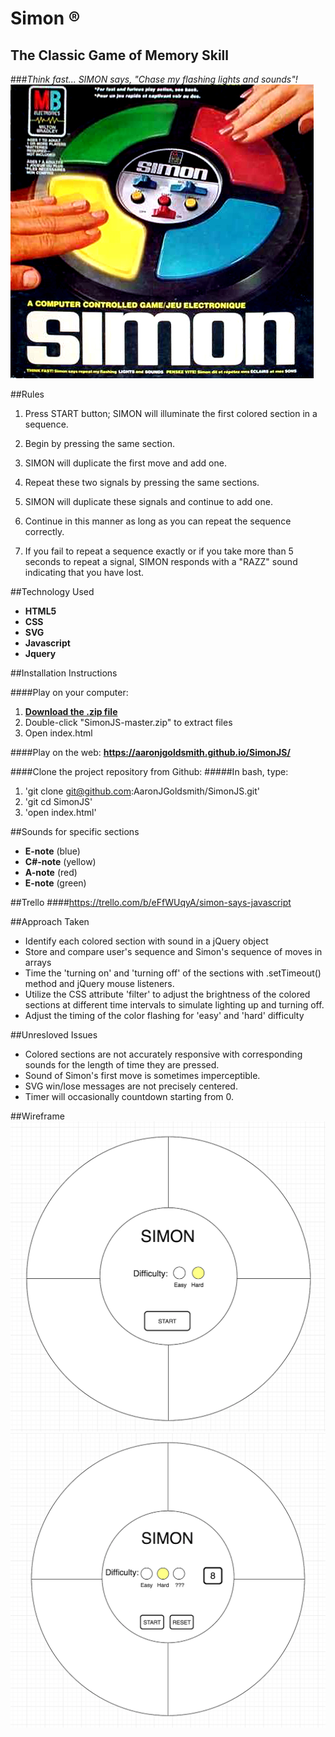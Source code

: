 # Simon ® 
## The Classic Game of Memory Skill 
###*Think fast... SIMON says, "Chase my flashing lights and sounds"!*
![](assets/pic288369.jpg)

##Rules
1. Press START button; SIMON will illuminate the first colored section in a sequence.

2. Begin by pressing the same section.

3. SIMON will duplicate the first move and add one.

4. Repeat these two signals by pressing the same sections.

5. SIMON will duplicate these signals and continue to add one.

6. Continue in this manner as long as you can repeat the sequence correctly.

7. If you fail to repeat a sequence exactly or if you take more than 5 seconds to repeat a signal, SIMON responds with a
"RAZZ" sound indicating that you have lost.

##Technology Used
* **HTML5**
* **CSS**
* **SVG**
* **Javascript**
* **Jquery**




##Installation Instructions

####Play on your computer:
1. [**Download the .zip file**](https://github.com/AaronJGoldsmith/SimonJS/archive/master.zip)
2. Double-click "SimonJS-master.zip" to extract files 
3. Open index.html

####Play on the web: **<https://aaronjgoldsmith.github.io/SimonJS/>**



####Clone the project repository from Github:
#####In bash, type:
1. 'git clone git@github.com:AaronJGoldsmith/SimonJS.git'
2. 'git cd SimonJS'
3. 'open index.html'


##Sounds for specific sections
* **E-note** (blue)
* **C#-note** (yellow)
* **A-note** (red)
* **E-note** (green)

##Trello
####<https://trello.com/b/eFfWUqyA/simon-says-javascript>

##Approach Taken
* Identify each colored section with sound in a jQuery object
* Store and compare user's sequence and Simon's sequence of moves in arrays
* Time the 'turning on' and 'turning off' of the sections with .setTimeout() method and jQuery mouse listeners.
* Utilize the CSS attribute 'filter' to adjust the brightness of the colored sections at different time intervals to simulate lighting up and turning off.
* Adjust the timing of the color flashing for 'easy' and 'hard' difficulty

##Unresloved Issues
* Colored sections are not accurately responsive with corresponding sounds for the length of time they are pressed.
* Sound of Simon's first move is sometimes imperceptible.
* SVG win/lose messages are not precisely centered.
* Timer will occasionally countdown starting from 0.

##Wireframe
![](assets/Simon.png)
![](assets/Simon2.png)

